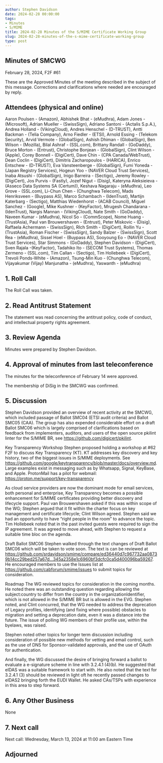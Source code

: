 ```yaml
---
author: Stephen Davidson
date: 2024-02-28 00:00:00
tags:
- Minutes
- S/MIME
title: 2024-02-28 Minutes of the S/MIME Certificate Working Group
slug: 2024-02-28-minutes-of-the-s-mime-certificate-working-group
type: post
---
```


## Minutes of SMCWG

February 28, 2024, F2F #61

These are the Approved Minutes of the meeting described in the subject of this message. Corrections and clarifications where needed are encouraged by reply.

## Attendees (physical and online)

Aaron Poulsen - (Amazon), Abhishek Bhat  - (eMudhra), Adam Jones - (Microsoft), Adrian Mueller - (SwissSign), Adriano Santoni - (Actalis S.p.A.), Andrea Holland - (VikingCloud), Andres Henschel - (D-TRUST), Antti Backman - (Telia Company), Arno Fiedler - (ETSI), Arnold Essing - (Telekom Security), Arvid Vermote - (GlobalSign), Ashish Dhiman - (GlobalSign), Ben Wilson - (Mozilla), Bilal Ashraf - (SSL.com), Brittany Randall - (GoDaddy), Bruce Morton - (Entrust), Christophe Bonjean - (GlobalSign), Clint Wilson - (Apple), Corey Bonnell - (DigiCert), Dave Chin - (CPA Canada/WebTrust), Dean Coclin - (DigiCert), Dimitris Zacharopoulos - (HARICA), Enrico Entschew - (D-TRUST), Eva Vansteenberge - (GlobalSign), Fumi Yoneda - (Japan Registry Services), Hogeun Yoo - (NAVER Cloud Trust Services), Inaba Atsushi - (GlobalSign), Inigo Barreira - (Sectigo), Jeremy Rowley - (DigiCert), Jos Purvis - (Fastly), Jozef Nigut - (Disig), Kateryna Aleksieieva - (Asseco Data Systems SA (Certum)), Keshava Nagaraju - (eMudhra), Leo Grove - (SSL.com), Li-Chun Chen - (Chunghwa Telecom), Mads Henriksveen - (Buypass AS), Marco Schambach - (IdenTrust), Martijn Katerbarg - (Sectigo), Matthias Wiedenhorst - (ACAB Council), Miguel Sanchez - (Google), Mike Kushner - (KeyFactor), Mrugesh Chandarana - (IdenTrust), Nargis Mannan - (VikingCloud), Nate Smith - (GoDaddy), Naveen Kumar - (eMudhra), Nicol So - (CommScope), Nome Huang - (TrustAsia), Paul van Brouwershaven - (Entrust), Peter Miskovic - (Disig), Raffaela Achermann - (SwissSign), RIch Smith - (DigiCert), Rollin Yu - (TrustAsia), Roman Fischer - (SwissSign), Sandy Balzer - (SwissSign), Scott Rea - (eMudhra), Sissel Hoel - (Buypass AS), Sooyoung Eo - (NAVER Cloud Trust Services), Star Simmons - (GoDaddy), Stephen Davidson - (DigiCert), Sven Rajala -(KeyFactor), Tadahiko Ito - (SECOM Trust Systems), Thomas Zermeno - (SSL.com), Tim Callan - (Sectigo), Tim Hollebeek - (DigiCert), Trevoli Ponds-White - (Amazon), Tsung-Min Kuo - (Chunghwa Telecom), Vijayakumar (Vijay) Manjunatha - (eMudhra), Yaswanth  - (eMudhra)

## 1. Roll Call

The Roll Call was taken.

## 2. Read Antitrust Statement

The statement was read concerning the antitrust policy, code of conduct, and intellectual property rights agreement.

## 3. Review Agenda

Minutes were prepared by Stephen Davidson.

## 4. Approval of minutes from last teleconference

The minutes for the teleconference of February 14 were approved.

The membership of DiSig in the SMCWG was confirmed.

## 5. Discussion

Stephen Davidson provided an overview of recent activity at the SMCWG, which included passage of Ballot SMC04 (ETSI audit criteria) and Ballot SMC05 (CAA).  The group has also expended considerable effort on a draft Ballot SMC06 which is largely comprised of clarifications based on feedback from implementers, auditors, and users of the open source pkilint linter for the S/MIME BR, see https://github.com/digicert/pkilint.

Key Transparency Workshop
Stephen proposed holding a workshop at #62 F2F to discuss Key Transparency (KT).  KT addresses key discovery and key history, two of the biggest issues in S/MIME deployments.  See https://github.com/google/keytransparency/blob/master/docs/overview.md.  Large examples exist in messaging such as by Whatsapp, Signal, KeyBase, and Apple.  ProtonMail has a pilot for webmail:  https://proton.me/support/key-transparency 

As cloud service providers are now the dominant mode for email services, both personal and enterprise, Key Transparency becomes a possible enhancement for S/MIME certificates providing better discovery and lifecycle support.  Paul van Brouwershaven asked if this was within scope of the WG; Stephen argued that it fit within the charter focus on key management and certificate lifecycle; Clint Wilson agreed. Stephen said we had an opportunity to have “right people in the room” to advance the topic.  Tim Hollebeek noted that in the past invited guests were required to sign the IP agreement.  It was agreed to move ahead, with Stephen to request a suitable time bloc on the agenda.

Draft Ballot SMC06
Stephen walked through the text changes of Draft Ballot SMC06 which will be taken to vote soon.  The text is can be reviewed at https://github.com/srdavidson/smime/compare/ed36440d7c967732aa08739b14cc29bed257a67d...345a2358e1c6960bf3dcfc0ca5d400096ba59267.  He encouraged members to use the Issues list at https://github.com/cabforum/smime/issues to submit topics for consideration.

Roadmap
The WG reviewed topics for consideration in the coming months.  He noted there was an outstanding question regarding allowing the subject:country to differ from the country in the organizationIdentifier, which is not allowed in the S/MIME BR but is allowed in the EVG.  Stephen noted, and Clint concurred, that the WG needed to address the deprecation of Legacy profiles, identifying (and fixing where possible) obstacles to migration and setting a deprecation date, even it was a distance into the future.  The issue of polling WG members of their profile use, within the byelaws, was raised.  

Stephen noted other topics for longer term discussion including consideration of possible new methods for vetting and email control, such as the use of DNS for Sponsor-validated approvals, and the use of OAuth for authentication.

And finally, the WG discussed the desire of bringing forward a ballot to evaluate a e-signature scheme in line with 3.2.4.1 (4)(b).  He suggested that eIDAS was a suitable framework to start with.  He also noted that the text for 3.2.4.1 (3) should be reviewed in light oft he recently passed changes to eIDAS2 bringing forth the EUDI Wallet.  He asked CAs/TSPs with experience in this area to step forward.

## 6. Any Other Business

None

## 7. Next call

Next call: Wednesday, March 13, 2024 at 11:00 am Eastern Time

## Adjourned



